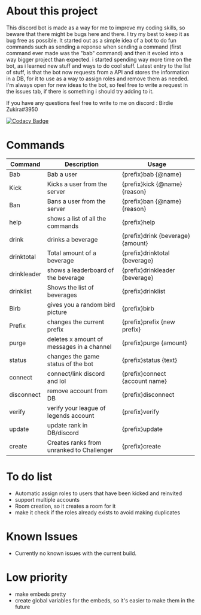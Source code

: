 # About this project
 This discord bot is made as a way for me to improve my coding skills, so beware that there might be bugs here and there. I try my best to keep it as bug free as possible. It started out as a simple idea of a bot to do fun commands such as sending a reponse when sending a command (first command ever made was the "bab" command) and then it evoled into a way bigger project than expected. i started spending way more time on the bot, as i learned new stuff and ways to do cool stuff. Latest entry to the list of stuff, is that the bot now requests from a API and stores the information in a DB, for it to use as a way to assign roles and remove them as needed. I'm always open for new ideas to the bot, so feel free to write a request in the issues tab, if there is something i should try adding to it.
 
 If you have any questions feel free to write to me on discord : Birdie Zukira#3950

[![Codacy Badge](https://api.codacy.com/project/badge/Grade/77b4cd256aab40d59c107a6daff1314c)](https://www.codacy.com/app/kom449/Discord-Bot-GIT?utm_source=github.com&amp;utm_medium=referral&amp;utm_content=kom449/Discord-Bot-GIT&amp;utm_campaign=Badge_Grade)
# Commands
| Command | Description | Usage |
| ------ | ------ | ------ |
|Bab|Bab a user|{prefix}bab {@name}|
|Kick|Kicks a user from the server|{prefix}kick {@name} {reason}|
|Ban|Bans a user from the server|{prefix}ban {@name} {reason}|
|help|shows a list of all the commands|{prefix}help|
|drink|drinks a beverage|{prefix}drink {beverage} {amount}|
|drinktotal|Total amount of a beverage|{prefix}drinktotal {beverage}|
|drinkleader|shows a leaderboard of the beverage|{prefix}drinkleader {beverage}|
|drinklist|Shows the list of beverages|{prefix}drinklist|
|Birb|gives you a random bird picture|{prefix}birb|
|Prefix|changes the current prefix|{prefix}prefix {new prefix}|
|purge|deletes x amount of messages in a channel|{prefix}purge {amount}|
|status|changes the game status of the bot|{prefix}status {text}|
|connect|connect/link discord and lol|{prefix}connect {account name}|
|disconnect|remove account from DB|{prefix}disconnect|
|verify|verify your league of legends account|{prefix}verify|
|update|update rank in DB/discord|{prefix}update|
|create|Creates ranks from unranked to Challenger|{prefix}create|

# To do list
 - Automatic assign roles to users that have been kicked and reinvited
 - support multiple accounts
 - Room creation, so it creates a room for it
 - make it check if the roles already exists to avoid making duplicates

 
# Known Issues
 - Currently no known issues with the current build.
 
 
# Low priority
 - make embeds pretty
 - create global variables for the embeds, so it's easier to make them in the future
   
